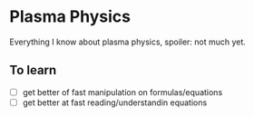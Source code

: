 # Plasma Physics
Everything I know about plasma physics, spoiler: not much yet.

## To learn
- [ ] get better of fast manipulation on formulas/equations
- [ ] get better at fast reading/understandin equations